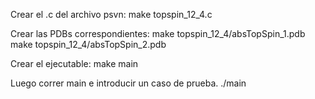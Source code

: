 Crear el .c del archivo psvn:
make topspin_12_4.c

Crear las PDBs correspondientes:
make topspin_12_4/absTopSpin_1.pdb
make topspin_12_4/absTopSpin_2.pdb

Crear el ejecutable:
make main

Luego correr main e introducir un caso de prueba.
./main

